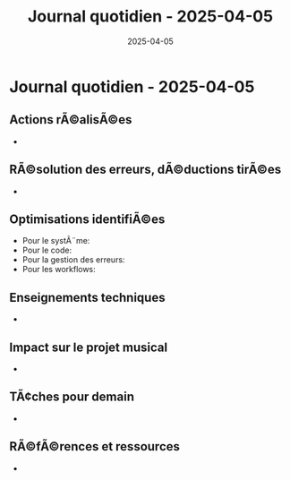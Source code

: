 ﻿---
date: 2025-04-05
heure: 06-12
title: Journal quotidien - 2025-04-05
tags: [journal-quotidien, activitÃ©s]
related: []
---

# Journal quotidien - 2025-04-05

## Actions rÃ©alisÃ©es
-

## RÃ©solution des erreurs, dÃ©ductions tirÃ©es
-

## Optimisations identifiÃ©es
- Pour le systÃ¨me:
- Pour le code:
- Pour la gestion des erreurs:
- Pour les workflows:

## Enseignements techniques
-

## Impact sur le projet musical
-

## TÃ¢ches pour demain
-

## RÃ©fÃ©rences et ressources
-
